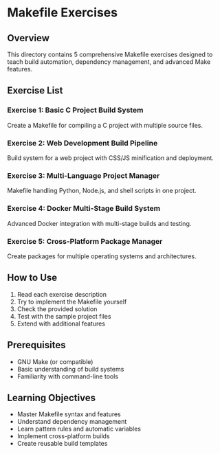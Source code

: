 # Makefile Exercises

## Overview
This directory contains 5 comprehensive Makefile exercises designed to teach build automation, dependency management, and advanced Make features.

## Exercise List

### Exercise 1: Basic C Project Build System
Create a Makefile for compiling a C project with multiple source files.

### Exercise 2: Web Development Build Pipeline
Build system for a web project with CSS/JS minification and deployment.

### Exercise 3: Multi-Language Project Manager
Makefile handling Python, Node.js, and shell scripts in one project.

### Exercise 4: Docker Multi-Stage Build System
Advanced Docker integration with multi-stage builds and testing.

### Exercise 5: Cross-Platform Package Manager
Create packages for multiple operating systems and architectures.

## How to Use

1. Read each exercise description
2. Try to implement the Makefile yourself
3. Check the provided solution
4. Test with the sample project files
5. Extend with additional features

## Prerequisites

- GNU Make (or compatible)
- Basic understanding of build systems
- Familiarity with command-line tools

## Learning Objectives

- Master Makefile syntax and features
- Understand dependency management
- Learn pattern rules and automatic variables
- Implement cross-platform builds
- Create reusable build templates